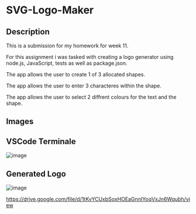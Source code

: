 # SVG-Logo-Maker

## Description

This is a submission for my homework for week 11.

For this assignment i was tasked with creating a logo generator using node.js, JavaScript, tests as well as package.json.

The app allows the user to create 1 of 3 allocated shapes.

The app allows the user to enter 3 characteres within the shape.

The app allows the user to select 2 diffrent colours for the text and the shape.


## Images 

## VSCode Terminale
![image](https://user-images.githubusercontent.com/114223852/233830768-5a7fabba-431f-4af0-8b7c-c7b5abf3fa92.png)



## Generated Logo
![image](https://user-images.githubusercontent.com/114223852/233830849-b9238489-62f8-4daa-9bd5-d144060eadfd.png)







https://drive.google.com/file/d/1tKvYCUxbSoxHOEaGnnIYoqVxJn6Wqubh/view
